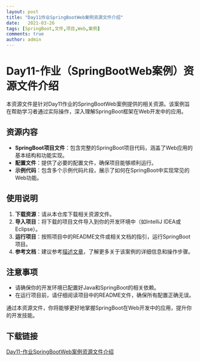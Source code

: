 ```yaml
---
layout: post
title: "Day11作业SpringBootWeb案例资源文件介绍"
date:   2021-03-26
tags: [SpringBoot,文件,项目,Web,案例]
comments: true
author: admin
---
```

# Day11-作业（SpringBootWeb案例）资源文件介绍

本资源文件是针对Day11作业的SpringBootWeb案例提供的相关资源。该案例旨在帮助学习者通过实际操作，深入理解SpringBoot框架在Web开发中的应用。

## 资源内容

- **SpringBoot项目文件**：包含完整的SpringBoot项目代码，涵盖了Web应用的基本结构和功能实现。
- **配置文件**：提供了必要的配置文件，确保项目能够顺利运行。
- **示例代码**：包含多个示例代码片段，展示了如何在SpringBoot中实现常见的Web功能。

## 使用说明

1. **下载资源**：请从本仓库下载相关资源文件。
2. **导入项目**：将下载的项目文件导入到你的开发环境中（如IntelliJ IDEA或Eclipse）。
3. **运行项目**：按照项目中的README文件或相关文档的指引，运行SpringBoot项目。
4. **参考文档**：建议参考[描述文章](https://blog.csdn.net/chuanchengdabing/article/details/132026523)，了解更多关于该案例的详细信息和操作步骤。

## 注意事项

- 请确保你的开发环境已配置好Java和SpringBoot的相关依赖。
- 在运行项目前，请仔细阅读项目中的README文件，确保所有配置正确无误。

通过本资源文件，你将能够更好地掌握SpringBoot在Web开发中的应用，提升你的开发技能。

## 下载链接

[Day11-作业SpringBootWeb案例资源文件介绍](https://pan.quark.cn/s/ab9fcb7ce0e7)